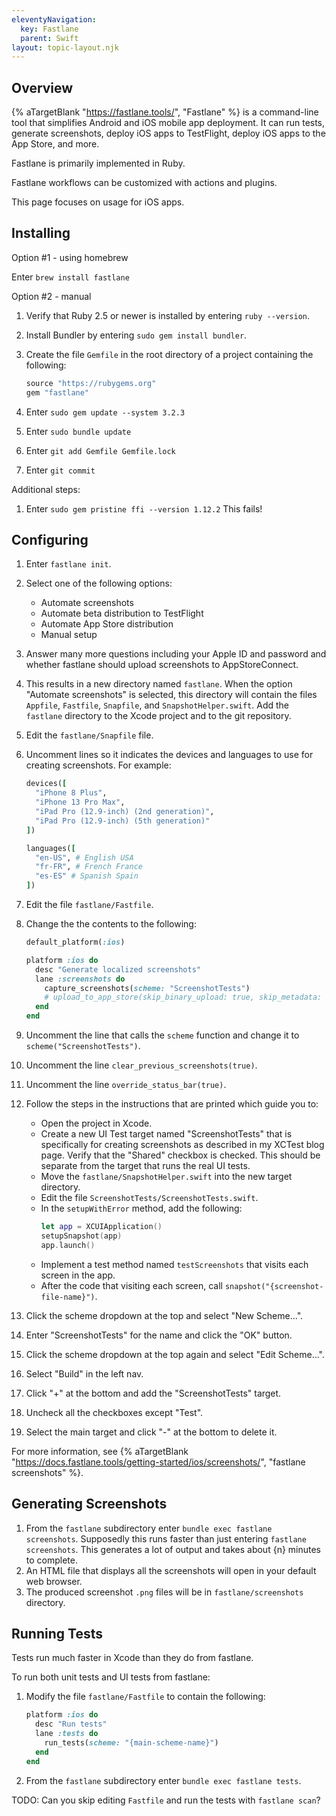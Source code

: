 ```yaml
---
eleventyNavigation:
  key: Fastlane
  parent: Swift
layout: topic-layout.njk
---
```


## Overview

{% aTargetBlank "https://fastlane.tools/", "Fastlane" %} is a
command-line tool that simplifies Android and iOS mobile app deployment.
It can run tests, generate screenshots, deploy iOS apps to TestFlight,
deploy iOS apps to the App Store, and more.

Fastlane is primarily implemented in Ruby.

Fastlane workflows can be customized with actions and plugins.

This page focuses on usage for iOS apps.

## Installing

Option #1 - using homebrew

Enter `brew install fastlane`

Option #2 - manual

1. Verify that Ruby 2.5 or newer is installed by entering `ruby --version`.
1. Install Bundler by entering `sudo gem install bundler`.
1. Create the file `Gemfile` in the root directory of a project
   containing the following:

   ```ruby
   source "https://rubygems.org"
   gem "fastlane"
   ```

1. Enter `sudo gem update --system 3.2.3`
1. Enter `sudo bundle update`
1. Enter `git add Gemfile Gemfile.lock`
1. Enter `git commit`

Additional steps:

1. Enter `sudo gem pristine ffi --version 1.12.2`
   This fails!

## Configuring

1. Enter `fastlane init`.
1. Select one of the following options:
   - Automate screenshots
   - Automate beta distribution to TestFlight
   - Automate App Store distribution
   - Manual setup
1. Answer many more questions including your Apple ID and password
   and whether fastlane should upload screenshots to AppStoreConnect.
1. This results in a new directory named `fastlane`.
   When the option "Automate screenshots" is selected,
   this directory will contain the files
   `Appfile`, `Fastfile`, `Snapfile`, and `SnapshotHelper.swift`.
   Add the `fastlane` directory to the Xcode project and to the git repository.
1. Edit the `fastlane/Snapfile` file.
1. Uncomment lines so it indicates the devices and languages
   to use for creating screenshots. For example:

   ```ruby
   devices([
     "iPhone 8 Plus",
     "iPhone 13 Pro Max",
     "iPad Pro (12.9-inch) (2nd generation)",
     "iPad Pro (12.9-inch) (5th generation)"
   ])

   languages([
     "en-US", # English USA
     "fr-FR", # French France
     "es-ES" # Spanish Spain
   ])
   ```

1. Edit the file `fastlane/Fastfile`.
1. Change the the contents to the following:

   ```ruby
   default_platform(:ios)

   platform :ios do
     desc "Generate localized screenshots"
     lane :screenshots do
       capture_screenshots(scheme: "ScreenshotTests")
       # upload_to_app_store(skip_binary_upload: true, skip_metadata: true)
     end
   end
   ```

1. Uncomment the line that calls the `scheme` function
   and change it to `scheme("ScreenshotTests")`.
1. Uncomment the line `clear_previous_screenshots(true)`.
1. Uncomment the line `override_status_bar(true)`.

1. Follow the steps in the instructions that are printed which guide you to:

   - Open the project in Xcode.
   - Create a new UI Test target named "ScreenshotTests" that is specifically
     for creating screenshots as described in my XCTest blog page.
     Verify that the "Shared" checkbox is checked.
     This should be separate from the target that runs the real UI tests.
   - Move the `fastlane/SnapshotHelper.swift` into the new target directory.
   - Edit the file `ScreenshotTests/ScreenshotTests.swift`.
   - In the `setupWithError` method, add the following:
     ```swift
     let app = XCUIApplication()
     setupSnapshot(app)
     app.launch()
     ```
   - Implement a test method named `testScreenshots`
     that visits each screen in the app.
   - After the code that visiting each screen,
     call `snapshot("{screenshot-file-name}")`.

1. Click the scheme dropdown at the top and select "New Scheme...".
1. Enter "ScreenshotTests" for the name and click the "OK" button.
1. Click the scheme dropdown at the top again and select "Edit Scheme...".
1. Select "Build" in the left nav.
1. Click "+" at the bottom and add the "ScreenshotTests" target.
1. Uncheck all the checkboxes except "Test".
1. Select the main target and click "-" at the bottom to delete it.

For more information, see {% aTargetBlank
"https://docs.fastlane.tools/getting-started/ios/screenshots/",
"fastlane screenshots" %}.

## Generating Screenshots

1. From the `fastlane` subdirectory enter `bundle exec fastlane screenshots`.
   Supposedly this runs faster than just entering `fastlane screenshots`.
   This generates a lot of output and takes about {n} minutes to complete.
1. An HTML file that displays all the screenshots
   will open in your default web browser.
1. The produced screenshot `.png` files will be
   in `fastlane/screenshots` directory.

## Running Tests

Tests run much faster in Xcode than they do from fastlane.

To run both unit tests and UI tests from fastlane:

1. Modify the file `fastlane/Fastfile` to contain the following:

   ```ruby
   platform :ios do
     desc "Run tests"
     lane :tests do
       run_tests(scheme: "{main-scheme-name}")
     end
   end
   ```

1. From the `fastlane` subdirectory enter `bundle exec fastlane tests`.

TODO: Can you skip editing `Fastfile` and run the tests with `fastlane scan`?
